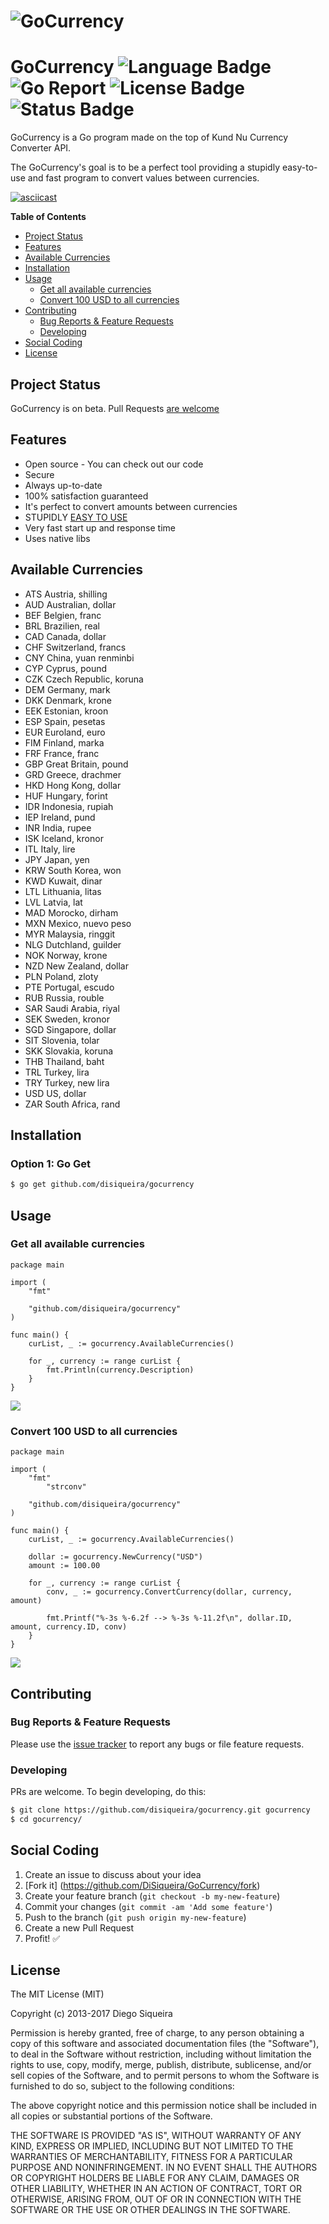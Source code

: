 # ![GoCurrency](http://image.prntscr.com/image/e1498265eef040bc956e388c35d8f93a.png)

# GoCurrency ![Language Badge](https://img.shields.io/badge/Language-Go-blue.svg) ![Go Report](https://goreportcard.com/badge/github.com/DiSiqueira/GoCurrency) ![License Badge](https://img.shields.io/badge/License-MIT-blue.svg) ![Status Badge](https://img.shields.io/badge/Status-Beta-brightgreen.svg)

GoCurrency is a Go program made on the top of Kund Nu Currency Converter API.

The GoCurrency's goal is to be a perfect tool providing a stupidly easy-to-use and fast program to convert values between currencies.

[![asciicast](http://image.prntscr.com/image/2f33d4153f794d15bd95d2d533adab98.png)](https://asciinema.org/a/107878?t=10)

**Table of Contents**

- [Project Status](#project-status)
- [Features](#features)
- [Available Currencies](#available-currencies)
- [Installation](#installation)
- [Usage](#usage)
  - [Get all available currencies](#get-all-available-currencies)
  - [Convert 100 USD to all currencies](#convert-100-USD-to-all-currencies)
- [Contributing](#contributing)
  - [Bug Reports & Feature Requests](#bug-reports--feature-requests)
  - [Developing](#developing)
- [Social Coding](#social-coding)
- [License](#license)

## Project Status

GoCurrency is on beta. Pull Requests [are welcome](https://github.com/DiSiqueira/GoCurrency#social-coding)

## Features

- Open source - You can check out our code
- Secure
- Always up-to-date
- 100% satisfaction guaranteed
- It's perfect to convert amounts between currencies
- STUPIDLY [EASY TO USE](https://github.com/DiSiqueira/GoCurrency#usage)
- Very fast start up and response time
- Uses native libs

## Available Currencies

- ATS Austria, shilling
- AUD Australian, dollar
- BEF Belgien, franc
- BRL Brazilien, real
- CAD Canada, dollar
- CHF Switzerland, francs
- CNY China, yuan renminbi
- CYP Cyprus, pound
- CZK Czech Republic, koruna
- DEM Germany, mark
- DKK Denmark, krone
- EEK Estonian, kroon
- ESP Spain, pesetas
- EUR Euroland, euro
- FIM Finland, marka
- FRF France, franc
- GBP Great Britain, pound
- GRD Greece, drachmer
- HKD Hong Kong, dollar
- HUF Hungary, forint
- IDR Indonesia, rupiah
- IEP Ireland, pund
- INR India, rupee
- ISK Iceland, kronor
- ITL Italy, lire
- JPY Japan, yen
- KRW South Korea, won
- KWD Kuwait, dinar
- LTL Lithuania,  litas
- LVL Latvia, lat
- MAD Morocko, dirham
- MXN Mexico, nuevo peso
- MYR Malaysia, ringgit
- NLG Dutchland, guilder
- NOK Norway, krone
- NZD New Zealand, dollar
- PLN Poland, zloty
- PTE Portugal, escudo
- RUB Russia, rouble
- SAR Saudi Arabia, riyal
- SEK Sweden, kronor
- SGD Singapore, dollar
- SIT Slovenia, tolar
- SKK Slovakia, koruna
- THB Thailand, baht
- TRL Turkey, lira
- TRY Turkey, new lira
- USD US, dollar
- ZAR South Africa, rand

## Installation

### Option 1: Go Get

```bash
$ go get github.com/disiqueira/gocurrency
```

## Usage

### Get all available currencies

```golang
package main

import (
	"fmt"

	"github.com/disiqueira/gocurrency"
)

func main() {
	curList, _ := gocurrency.AvailableCurrencies()

	for _, currency := range curList {
		fmt.Println(currency.Description)
	}
}
```

![](http://image.prntscr.com/image/996b6db6daa5404daa52b551849da8f3.png)

### Convert 100 USD to all currencies

```golang
package main

import (
	"fmt"
        "strconv"

	"github.com/disiqueira/gocurrency"
)

func main() {
	curList, _ := gocurrency.AvailableCurrencies()

	dollar := gocurrency.NewCurrency("USD")
	amount := 100.00

	for _, currency := range curList {
		conv, _ := gocurrency.ConvertCurrency(dollar, currency, amount)

		fmt.Printf("%-3s %-6.2f --> %-3s %-11.2f\n", dollar.ID, amount, currency.ID, conv)
	}
}
```

![](http://image.prntscr.com/image/4aac591db36443698437e0d60a63fb88.png)

## Contributing

### Bug Reports & Feature Requests

Please use the [issue tracker](https://github.com/DiSiqueira/GoCurrency/issues) to report any bugs or file feature requests.

### Developing

PRs are welcome. To begin developing, do this:

```bash
$ git clone https://github.com/disiqueira/gocurrency.git gocurrency
$ cd gocurrency/
```

## Social Coding

1. Create an issue to discuss about your idea
2. [Fork it] (https://github.com/DiSiqueira/GoCurrency/fork)
3. Create your feature branch (`git checkout -b my-new-feature`)
4. Commit your changes (`git commit -am 'Add some feature'`)
5. Push to the branch (`git push origin my-new-feature`)
6. Create a new Pull Request
7. Profit! :white_check_mark:

## License

The MIT License (MIT)

Copyright (c) 2013-2017 Diego Siqueira

Permission is hereby granted, free of charge, to any person obtaining a copy
of this software and associated documentation files (the "Software"), to deal
in the Software without restriction, including without limitation the rights
to use, copy, modify, merge, publish, distribute, sublicense, and/or sell
copies of the Software, and to permit persons to whom the Software is
furnished to do so, subject to the following conditions:

The above copyright notice and this permission notice shall be included in
all copies or substantial portions of the Software.

THE SOFTWARE IS PROVIDED "AS IS", WITHOUT WARRANTY OF ANY KIND, EXPRESS OR
IMPLIED, INCLUDING BUT NOT LIMITED TO THE WARRANTIES OF MERCHANTABILITY,
FITNESS FOR A PARTICULAR PURPOSE AND NONINFRINGEMENT.  IN NO EVENT SHALL THE
AUTHORS OR COPYRIGHT HOLDERS BE LIABLE FOR ANY CLAIM, DAMAGES OR OTHER
LIABILITY, WHETHER IN AN ACTION OF CONTRACT, TORT OR OTHERWISE, ARISING FROM,
OUT OF OR IN CONNECTION WITH THE SOFTWARE OR THE USE OR OTHER DEALINGS IN
THE SOFTWARE.
